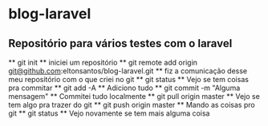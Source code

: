 # blog-laravel
Repositório para vários testes com o laravel
--------
** git init **
iniciei um repositório
** git remote add origin git@github.com:eltonsantos/blog-laravel.git **
fiz a comunicação desse meu repositório com o que criei no git
** git status **
Vejo se tem coisas pra commitar
** git add -A **
Adiciono tudo
** git commit -m "Alguma mensagem" **
Commitei tudo localmente
** git pull origin master **
Vejo se tem algo pra trazer do git
** git push origin master **
Mando as coisas pro git
** git status **
Vejo novamente se tem mais alguma coisa
